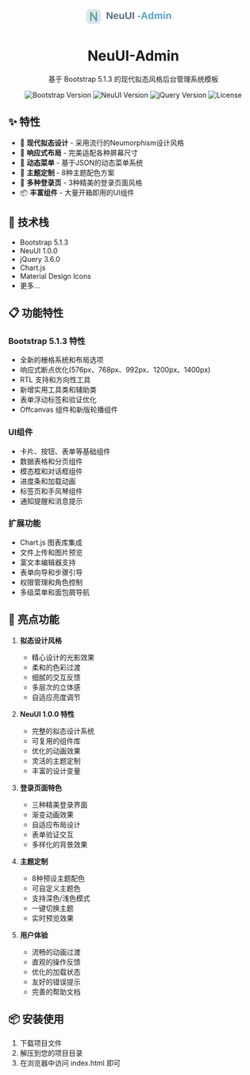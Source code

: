 <div align="center">
    <img src="logo.svg" alt="NeuUI-Admin Logo" width="200">
    <h1>NeuUI-Admin</h1>
    <p>基于 Bootstrap 5.1.3 的现代拟态风格后台管理系统模板</p>
</div>

<p align="center">
    <img src="https://img.shields.io/badge/Bootstrap-5.1.3-blue" alt="Bootstrap Version">
    <img src="https://img.shields.io/badge/NeuUI-1.0.0-purple" alt="NeuUI Version">
    <img src="https://img.shields.io/badge/jQuery-3.6.0-yellowgreen" alt="jQuery Version">
    <img src="https://img.shields.io/badge/License-MIT-green" alt="License">
</p>

## ✨ 特性

- 🎨 **现代拟态设计** - 采用流行的Neumorphism设计风格
- 📱 **响应式布局** - 完美适配各种屏幕尺寸
- 🎯 **动态菜单** - 基于JSON的动态菜单系统
- 🌈 **主题定制** - 8种主题配色方案
- 🔐 **多种登录页** - 3种精美的登录页面风格
- 📦 **丰富组件** - 大量开箱即用的UI组件

## 🚀 技术栈

- Bootstrap 5.1.3
- NeuUI 1.0.0
- jQuery 3.6.0
- Chart.js
- Material Design Icons
- 更多...

## 📋 功能特性

### Bootstrap 5.1.3 特性
- 全新的栅格系统和布局选项
- 响应式断点优化(576px、768px、992px、1200px、1400px)
- RTL 支持和方向性工具
- 新增实用工具类和辅助类
- 表单浮动标签和验证优化
- Offcanvas 组件和新版轮播组件

### UI组件
- 卡片、按钮、表单等基础组件
- 数据表格和分页组件
- 模态框和对话框组件
- 进度条和加载动画
- 标签页和手风琴组件
- 通知提醒和消息提示

### 扩展功能
- Chart.js 图表库集成
- 文件上传和图片预览
- 富文本编辑器支持
- 表单向导和步骤引导
- 权限管理和角色控制
- 多级菜单和面包屑导航

## 🌟 亮点功能

1. **拟态设计风格**
   - 精心设计的光影效果
   - 柔和的色彩过渡
   - 细腻的交互反馈
   - 多层次的立体感
   - 自适应亮度调节

2. **NeuUI 1.0.0 特性**
   - 完整的拟态设计系统
   - 可复用的组件库
   - 优化的动画效果
   - 灵活的主题定制
   - 丰富的设计变量

3. **登录页面特色**
   - 三种精美登录界面
   - 渐变动画效果
   - 自适应布局设计
   - 表单验证交互
   - 多样化的背景效果

4. **主题定制**
   - 8种预设主题配色
   - 可自定义主题色
   - 支持深色/浅色模式
   - 一键切换主题
   - 实时预览效果

5. **用户体验**
   - 流畅的动画过渡
   - 直观的操作反馈
   - 优化的加载状态
   - 友好的错误提示
   - 完善的帮助文档

## 📦 安装使用

1. 下载项目文件
2. 解压到您的项目目录
3. 在浏览器中访问 index.html 即可
